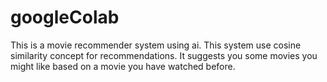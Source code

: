 # googleColab
This is a movie recommender system using ai.
This system use cosine similarity concept for recommendations.
It suggests you some movies you might like based on a movie you have watched before.
